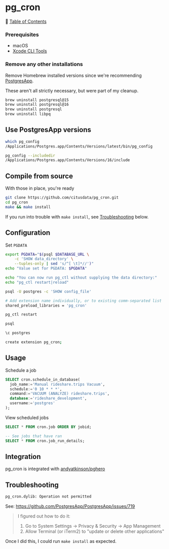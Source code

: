 # pg_cron

📁 [Table of Contents](README.md)

### Prerequisites

- macOS
- [Xcode CLI Tools](xcode_cli_tools.md)

### Remove any other installations

Remove Homebrew installed versions since we're recommending [PostgresApp](/postgresapp).

These aren't all strictly necessary, but were part of my cleanup.

```sh
brew uninstall postgresql@15
brew uninstall postgresql@16
brew uninstall postgresql
brew uninstall libpq
```

## Use PostgresApp versions

```sh
which pg_config
/Applications/Postgres.app/Contents/Versions/latest/bin/pg_config

pg_config --includedir
/Applications/Postgres.app/Contents/Versions/16/include
```

## Compile from source

With those in place, you're ready

```sh
git clone https://github.com/citusdata/pg_cron.git
cd pg_cron
make && make install
```

If you run into trouble with `make install`, see [Troubleshooting](#Troubleshooting) below.

## Configuration
Set `PGDATA`

```sh
export PGDATA="$(psql $DATABASE_URL \
    -c 'SHOW data_directory' \
    --tuples-only | sed 's/^[ \t]*//')"
echo "Value set for PGDATA: $PGDATA"

echo "You can now run pg_ctl without supplying the data directory:"
echo "pg_ctl restart|reload"
```

```sh
psql -U postgres -c 'SHOW config_file'

# Add extension name individually, or to existing comm-separated list
shared_preload_libraries = 'pg_cron'

pg_ctl restart

psql

\c postgres

create extension pg_cron;
```

## Usage

Schedule a job

```sql
SELECT cron.schedule_in_database(
  job_name:='Manual rideshare.trips Vacuum',
  schedule:='0 10 * * *',
  command:='VACUUM (ANALYZE) rideshare.trips',
  database:='rideshare_development',
  username:='postgres'
);
```

View scheduled jobs

```sql
SELECT * FROM cron.job ORDER BY jobid;

-- See jobs that have ran
SELECT * FROM cron.job_run_details;
```

## Integration

pg_cron is integrated with [andyatkinson/pghero](https://github.com/andyatkinson/pghero)

## Troubleshooting

```sh
pg_cron.dylib: Operation not permitted
```
See: <https://github.com/PostgresApp/PostgresApp/issues/719>

> I figured out how to do it:
> 1. Go to System Settings -> Privacy & Security -> App Management
> 2. Allow Terminal (or iTerm2) to "update or delete other applications"

Once I did this, I could run `make install` as expected.
